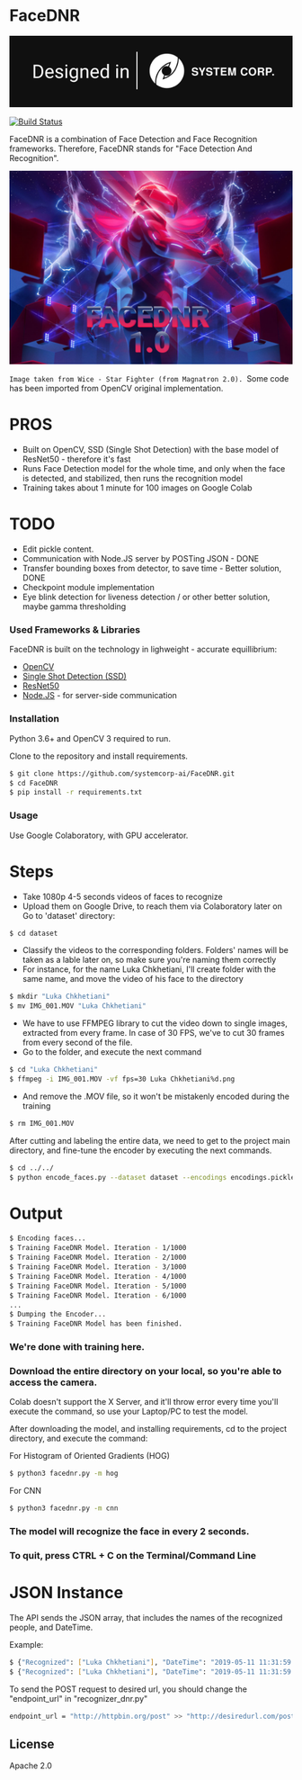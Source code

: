 # FaceDNR

[![N|Solid](./dis.svg)](https://www.systemcorp.ai)



[![Build Status](https://travis-ci.org/joemccann/dillinger.svg?branch=master)]()

FaceDNR is a combination of Face Detection and Face Recognition frameworks. Therefore, FaceDNR stands for "Face Detection And Recognition".

[![N|Solid](./FaceDNR.svg)](https://www.systemcorp.ai)

`Image taken from Wice - Star Fighter (from Magnatron 2.0).
`Some code has been imported from OpenCV original implementation.




# PROS
  - Built on OpenCV, SSD (Single Shot Detection) with the base model of ResNet50 - therefore it's fast
  - Runs Face Detection model for the whole time, and only when the face is detected, and stabilized, then runs the recognition model
  - Training takes about 1 minute for 100 images on Google Colab

# TODO

  - Edit pickle content.
  - Communication with Node.JS server by POSTing JSON - DONE
  - Transfer bounding boxes from detector, to save time - Better solution, DONE
  - Checkpoint module implementation
  - Eye blink detection for liveness detection / or other better solution, maybe gamma thresholding


### Used Frameworks & Libraries

FaceDNR is built on the technology in lighweight - accurate equillibrium:

* [OpenCV]
* [Single Shot Detection (SSD)]
* [ResNet50]
* [Node.JS] - for server-side communication


### Installation

Python 3.6+ and OpenCV 3 required to run.

Clone to the repository and install requirements.

```sh
$ git clone https://github.com/systemcorp-ai/FaceDNR.git
$ cd FaceDNR
$ pip install -r requirements.txt
```



### Usage

Use Google Colaboratory, with GPU accelerator.

# Steps

  - Take 1080p 4-5 seconds videos of faces to recognize
  - Upload them on Google Drive, to reach them via Colaboratory later on
 Go to 'dataset' directory:
```sh
$ cd dataset
```
   - Classify the videos to the corresponding folders. Folders' names will be taken as a lable later on, so make sure you're naming them correctly
   - For instance, for the name Luka Chkhetiani, I'll create folder with the same name, and move the video of his face to the directory

```sh
$ mkdir "Luka Chkhetiani"
$ mv IMG_001.MOV "Luka Chkhetiani"
```
- We have to use FFMPEG library to cut the video down to single images, extracted from every frame. In case of 30 FPS, we've to cut 30 frames from every second of the file.
- Go to the folder, and execute the next command

```sh
$ cd "Luka Chkhetiani"
$ ffmpeg -i IMG_001.MOV -vf fps=30 Luka Chkhetiani%d.png
```
- And remove the .MOV file, so it won't be mistakenly encoded during the training

```sh
$ rm IMG_001.MOV
```

After cutting and labeling the entire data, we need to get to the project main directory, and fine-tune the encoder by executing the next commands.

```sh
$ cd ../../
$ python encode_faces.py --dataset dataset --encodings encodings.pickle
```

# Output

```sh
$ Encoding faces...
$ Training FaceDNR Model. Iteration - 1/1000
$ Training FaceDNR Model. Iteration - 2/1000
$ Training FaceDNR Model. Iteration - 3/1000
$ Training FaceDNR Model. Iteration - 4/1000
$ Training FaceDNR Model. Iteration - 5/1000
$ Training FaceDNR Model. Iteration - 6/1000
...
$ Dumping the Encoder...
$ Training FaceDNR Model has been finished.
```

### We're done with training here.
### Download the entire directory on your local, so you're able to access the camera.

Colab doesn't support the X Server, and it'll throw error every time you'll execute the command, so use your Laptop/PC to test the model.

After downloading the model, and installing requirements, cd to the project directory, and execute the command:

For Histogram of Oriented Gradients (HOG) 

```sh
$ python3 facednr.py -m hog
```
For CNN

```sh
$ python3 facednr.py -m cnn
```

### The model will recognize the face in every 2 seconds.
### To quit, press CTRL + C on the Terminal/Command Line

# JSON Instance

The API sends the JSON array, that includes the names of the recognized people, and DateTime.

Example:

```sh
$ {"Recognized": ["Luka Chkhetiani"], "DateTime": "2019-05-11 11:31:59.482281"}
$ {"Recognized": ["Luka Chkhetiani"], "DateTime": "2019-05-11 11:31:59.482281"}
```

To send the POST request to desired url, you should change the "endpoint_url" in "recognizer_dnr.py"

```sh
endpoint_url = "http://httpbin.org/post" >> "http://desiredurl.com/post"
```


License
----

Apache 2.0




[//]: # (These are reference links used in the body of this note and get stripped out when the markdown processor does its job. There is no need to format nicely because it shouldn't be seen. Thanks SO - http://stackoverflow.com/questions/4823468/store-comments-in-markdown-syntax)


   [dill]: <https://github.com/joemccann/dillinger>
   [git-repo-url]: <https://github.com/joemccann/dillinger.git>
   [john gruber]: <http://daringfireball.net>
   [df1]: <http://daringfireball.net/projects/markdown/>
   [markdown-it]: <https://github.com/markdown-it/markdown-it>
   [Ace Editor]: <http://ace.ajax.org>
   [node.js]: <http://nodejs.org>
   [Twitter Bootstrap]: <http://twitter.github.com/bootstrap/>
   [jQuery]: <http://jquery.com>
   [@tjholowaychuk]: <http://twitter.com/tjholowaychuk>
   [express]: <http://expressjs.com>
   [AngularJS]: <http://angularjs.org>
   [Gulp]: <http://gulpjs.com>
   [OpenCV]: <https://opencv.org>
   [Single Shot Detection (SSD)]: <https://arxiv.org/pdf/1512.02325.pdf>
   [ResNet50]: <https://arxiv.org/pdf/1512.03385.pdf>


   [PlDb]: <https://github.com/joemccann/dillinger/tree/master/plugins/dropbox/README.md>
   [PlGh]: <https://github.com/joemccann/dillinger/tree/master/plugins/github/README.md>
   [PlGd]: <https://github.com/joemccann/dillinger/tree/master/plugins/googledrive/README.md>
   [PlOd]: <https://github.com/joemccann/dillinger/tree/master/plugins/onedrive/README.md>
   [PlMe]: <https://github.com/joemccann/dillinger/tree/master/plugins/medium/README.md>
   [PlGa]: <https://github.com/RahulHP/dillinger/blob/master/plugins/googleanalytics/README.md>
